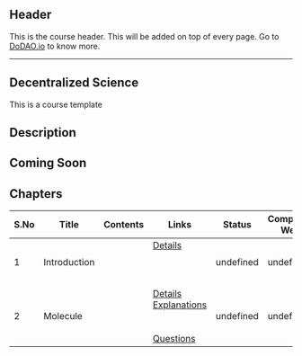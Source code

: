 ## Header
This is the course header. This will be added on top of every page. Go to [DoDAO.io](https://www.dodao.io) to know more.

 ---

 ## Decentralized Science
 This is a course template

 
 ## Description
 ## Coming Soon
 
 ## Chapters
 
 | S.No        | Title       | Contents   | Links      | Status      | Completion Week |
 | ----------- | ----------- |----------- |----------- | ----------- | ----------- |
 | 1      | Introduction | | [Details](generated/topics/introduction.md) <br/>  <br/>  <br/>  <br/>  | undefined | undefined |
 | 2      | Molecule | | [Details](generated/topics/molecule.md) <br/> [Explanations](generated/explanations/molecule.md) <br/>  <br/>  <br/> [Questions](generated/questions/molecule.md) | undefined | undefined | 
